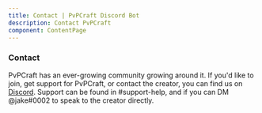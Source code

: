 ```yaml
---
title: Contact | PvPCraft Discord Bot
description: Contact PvPCraft
component: ContentPage
---
```

### Contact 

PvPCraft has an ever-growing community growing around it. If you'd like to join, get support for PvPCraft, or contact the creator, you can find us on [Discord](https://discord.gg/p2beFQq). Support can be found in #support-help, and if you can DM @jake#0002 to speak to the creator directly.